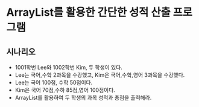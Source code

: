 # ArrayList를 활용한 간단한 성적 산출 프로그램

## 시나리오
- 1001학번 Lee와 1002학번 Kim, 두 학생이 있다.
- Lee는 국어,수학 2과목을 수강했고, Kim은 국어,수학,영어 3과목을 수강했다.
- Lee는 국어 100점, 수학 50점이다.
- Kim은 국어 70점,수하 85점,영어 100점이다.
- ArrayList를 활용하여 두 학생의 과목 성적과 총점을 출력해라.
